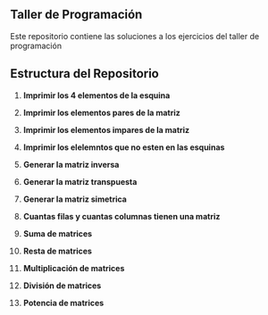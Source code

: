 ## Taller de Programación 
Este repositorio contiene las soluciones a los ejercicios del taller de programación

## Estructura del Repositorio 
1. **Imprimir los 4 elementos de la esquina**
   
2. **Imprimir los elementos pares de la matriz**
   
3. **Imprimir los elementos impares de la matriz**
   
4. **Imprimir los elelemntos que no esten en las esquinas**
   
5. **Generar la matriz inversa**
    
6. **Generar la matriz transpuesta**
    
7. **Generar la matriz simetrica**
    
8. **Cuantas filas y cuantas columnas tienen una matriz**
    
9. **Suma de matrices**
    
10. **Resta de matrices**
    
11. **Multiplicación de matrices**
    
12. **División de matrices**
    
13. **Potencia de matrices**

